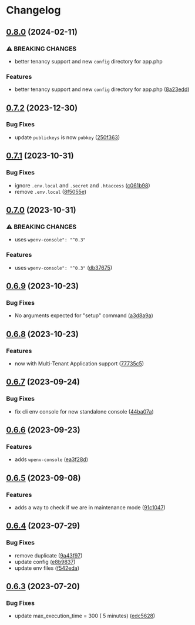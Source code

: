 # Changelog

## [0.8.0](https://github.com/devuri/wp-env-app/compare/v0.7.2...v0.8.0) (2024-02-11)


### ⚠ BREAKING CHANGES

* better tenancy support and new `config` directory for app.php

### Features

* better tenancy support and new `config` directory for app.php ([8a23edd](https://github.com/devuri/wp-env-app/commit/8a23edd07ce5df6f2ff68911be4028045fa1286f))

## [0.7.2](https://github.com/devuri/wp-env-app/compare/v0.7.1...v0.7.2) (2023-12-30)


### Bug Fixes

* update `publickeys` is now `pubkey` ([250f363](https://github.com/devuri/wp-env-app/commit/250f36326b127b7a9c180e389cba47cc46211caf))

## [0.7.1](https://github.com/devuri/wp-env-app/compare/v0.7.0...v0.7.1) (2023-10-31)


### Bug Fixes

* ignore `.env.local` and `.secret` and `.htaccess` ([c061b98](https://github.com/devuri/wp-env-app/commit/c061b989a920c3a89bc4abf4848ba3e16a4cbd23))
* remove `.env.local` ([8f5055e](https://github.com/devuri/wp-env-app/commit/8f5055e479d850b747a46d1c02ec2cee7d1fc06a))

## [0.7.0](https://github.com/devuri/wp-env-app/compare/v0.6.9...v0.7.0) (2023-10-31)


### ⚠ BREAKING CHANGES

* uses `wpenv-console": "^0.3"`

### Features

* uses `wpenv-console": "^0.3"` ([db37675](https://github.com/devuri/wp-env-app/commit/db376754a22a5f48413de9f39de954e9fc93e94b))

## [0.6.9](https://github.com/devuri/wp-env-app/compare/v0.6.8...v0.6.9) (2023-10-23)


### Bug Fixes

* No arguments expected for "setup" command ([a3d8a9a](https://github.com/devuri/wp-env-app/commit/a3d8a9a0adda1e1b28f8efc9d7df47e7f58ea82f))

## [0.6.8](https://github.com/devuri/wp-env-app/compare/v0.6.7...v0.6.8) (2023-10-23)


### Features

* now with Multi-Tenant Application support ([77735c5](https://github.com/devuri/wp-env-app/commit/77735c545655938f41ebda50cba298a0e9fb7d2b))

## [0.6.7](https://github.com/devuri/wp-env-app/compare/v0.6.6...v0.6.7) (2023-09-24)


### Bug Fixes

* fix cli env console for new standalone console ([44ba07a](https://github.com/devuri/wp-env-app/commit/44ba07ac5aa5a3d271813f866d92a23f83016cfc))

## [0.6.6](https://github.com/devuri/wp-env-app/compare/v0.6.5...v0.6.6) (2023-09-23)


### Features

* adds `wpenv-console` ([ea3f28d](https://github.com/devuri/wp-env-app/commit/ea3f28d768816846f392c516c6bbe0cc22519100))

## [0.6.5](https://github.com/devuri/wp-env-app/compare/v0.6.4...v0.6.5) (2023-09-08)


### Features

* adds a way to check if we are in maintenance mode ([91c1047](https://github.com/devuri/wp-env-app/commit/91c10476ccc9ad794311033a9371ef151171bc0d))

## [0.6.4](https://github.com/devuri/wp-env-app/compare/v0.6.3...v0.6.4) (2023-07-29)


### Bug Fixes

* remove duplicate ([9a43f97](https://github.com/devuri/wp-env-app/commit/9a43f97887869176bfa7bb2d78c6ca63be829798))
* update config ([e8b9837](https://github.com/devuri/wp-env-app/commit/e8b9837da7da8fa6a9c479a30ae6ab86f8a14feb))
* update env files ([f542eda](https://github.com/devuri/wp-env-app/commit/f542edac37eeff75dc3542bb03da65b94382e09f))

## [0.6.3](https://github.com/devuri/wp-env-app/compare/0.6.2...v0.6.3) (2023-07-20)


### Bug Fixes

* update max_execution_time = 300 ( 5 minutes) ([edc5628](https://github.com/devuri/wp-env-app/commit/edc5628687b16585a9c83c0cf6883c90e95a1175))
